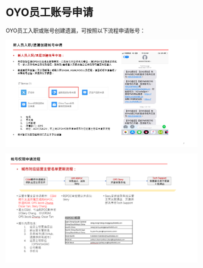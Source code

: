 # OYO员工账号申请

OYO员工入职或账号创建遗漏，可按照以下流程申请账号：

![](../../../.gitbook/assets/image%20%2867%29.png)

   


![](../../../.gitbook/assets/image%20%281%29.png)

  


  


  


  


  


